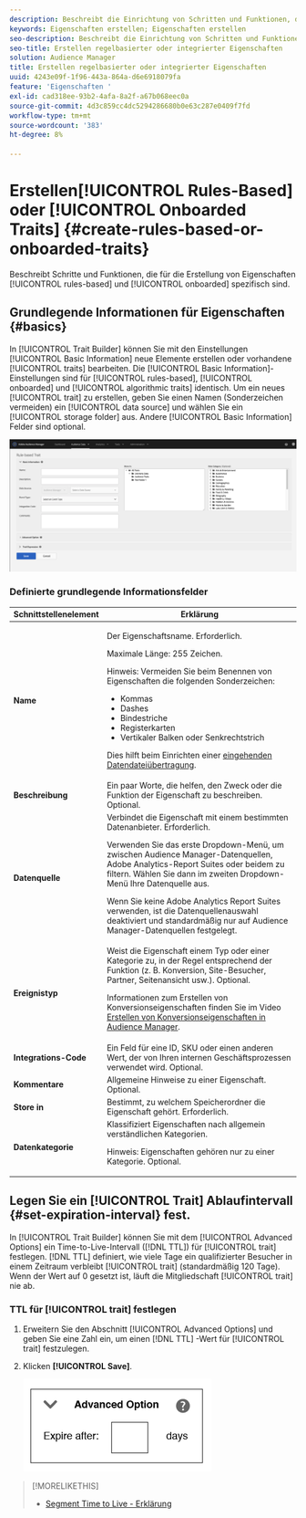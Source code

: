 ```yaml
---
description: Beschreibt die Einrichtung von Schritten und Funktionen, die spezifisch für den regelbasierten und integrierten Erstellungsprozess von Eigenschaften sind.
keywords: Eigenschaften erstellen; Eigenschaften erstellen
seo-description: Beschreibt die Einrichtung von Schritten und Funktionen, die spezifisch für den regelbasierten und integrierten Erstellungsprozess von Eigenschaften sind.
seo-title: Erstellen regelbasierter oder integrierter Eigenschaften
solution: Audience Manager
title: Erstellen regelbasierter oder integrierter Eigenschaften
uuid: 4243e09f-1f96-443a-864a-d6e6918079fa
feature: 'Eigenschaften '
exl-id: cad318ee-93b2-4afa-8a2f-a67b068eec0a
source-git-commit: 4d3c859cc4dc5294286680b0e63c287e0409f7fd
workflow-type: tm+mt
source-wordcount: '383'
ht-degree: 8%

---
```


# Erstellen[!UICONTROL Rules-Based] oder [!UICONTROL Onboarded Traits] {#create-rules-based-or-onboarded-traits}

Beschreibt Schritte und Funktionen, die für die Erstellung von Eigenschaften [!UICONTROL rules-based] und [!UICONTROL onboarded] spezifisch sind.

<!-- c_tb_rules_traits.xml -->

## Grundlegende Informationen für Eigenschaften {#basics}

In [!UICONTROL Trait Builder] können Sie mit den Einstellungen [!UICONTROL Basic Information] neue Elemente erstellen oder vorhandene [!UICONTROL traits] bearbeiten. Die [!UICONTROL Basic Information]-Einstellungen sind für [!UICONTROL rules-based], [!UICONTROL onboarded] und [!UICONTROL algorithmic traits] identisch. Um ein neues [!UICONTROL trait] zu erstellen, geben Sie einen Namen (Sonderzeichen vermeiden) ein [!UICONTROL data source] und wählen Sie ein [!UICONTROL storage folder] aus. Andere [!UICONTROL Basic Information] Felder sind optional.

<!-- c_tb_basics.xml -->

![create-trait](assets/create-trait.png)

### Definierte grundlegende Informationsfelder

<table id="table_42AEC7A5B22346C5BB996D2D36C56229"> 
 <thead> 
  <tr> 
   <th colname="col1" class="entry"> Schnittstellenelement </th> 
   <th colname="col2" class="entry"> Erklärung </th> 
  </tr> 
 </thead>
 <tbody> 
  <tr> 
   <td colname="col1"> <b><span class="uicontrol"> Name</span></b> </td> 
   <td colname="col2"> <p>Der Eigenschaftsname. Erforderlich. </p> <p>Maximale Länge: 255 Zeichen. </p> <p> <p>Hinweis: Vermeiden Sie beim Benennen von Eigenschaften die folgenden Sonderzeichen: 
      <ul id="ul_AB38A333F21A4AA9B5656CBA69BA65E3"> 
       <li id="li_0E5033B540BC41E799075845388E85A7">Kommas </li> 
       <li id="li_B1A6C3E3FB98473A91E4675EE09460F0">Dashes </li> 
       <li id="li_579302FE34B64FE0AE3C751012839229">Bindestriche </li> 
       <li id="li_44890F738CC64E449CC2545D701ECBC7">Registerkarten </li> 
       <li id="li_C203837501A94342923C99A7DAD1ED61">Vertikaler Balken oder Senkrechtstrich </li> 
      </ul> </p> </p> <p>Dies hilft beim Einrichten einer <a href="../../integration/sending-audience-data/batch-data-transfer-explained/inbound-file-contents.md"> eingehenden Datendateiübertragung</a>. </p> </td> 
  </tr> 
  <tr> 
   <td colname="col1"> <b><span class="uicontrol"> Beschreibung</span></b> </td> 
   <td colname="col2"> Ein paar Worte, die helfen, den Zweck oder die Funktion der Eigenschaft zu beschreiben. Optional. </td> 
  </tr> 
  <tr> 
   <td colname="col1"> <b><span class="uicontrol"> Datenquelle</span></b> </td> 
   <td colname="col2"> Verbindet die Eigenschaft mit einem bestimmten Datenanbieter. Erforderlich. <p>Verwenden Sie das erste Dropdown-Menü, um zwischen Audience Manager-Datenquellen, Adobe Analytics-Report Suites oder beidem zu filtern. Wählen Sie dann im zweiten Dropdown-Menü Ihre Datenquelle aus.</p><p> Wenn Sie keine Adobe Analytics Report Suites verwenden, ist die Datenquellenauswahl deaktiviert und standardmäßig nur auf Audience Manager-Datenquellen festgelegt.</p>  </td> 
  </tr>
   <tr> 
   <td colname="col1"> <b><span class="uicontrol"> Ereignistyp</span></b> </td> 
   <td colname="col2"> Weist die Eigenschaft einem Typ oder einer Kategorie zu, in der Regel entsprechend der Funktion (z. B. Konversion, Site-Besucher, Partner, Seitenansicht usw.). Optional. <p> Informationen zum Erstellen von Konversionseigenschaften finden Sie im Video <a href="https://docs.adobe.com/content/help/en/audience-manager-learn/tutorials/build-and-manage-audiences/traits-and-segments/creating-conversion-traits.html">Erstellen von Konversionseigenschaften in Audience Manager</a>. </p></td> 
  </tr> 
  <tr> 
   <td colname="col1"> <b><span class="uicontrol"> Integrations-Code</span></b> </td> 
   <td colname="col2"> Ein Feld für eine ID, SKU oder einen anderen Wert, der von Ihren internen Geschäftsprozessen verwendet wird. Optional. </td> 
  </tr> 
  <tr> 
   <td colname="col1"> <b><span class="uicontrol"> Kommentare</span></b> </td> 
   <td colname="col2"> Allgemeine Hinweise zu einer Eigenschaft. Optional. </td> 
  </tr> 
  <tr> 
   <td colname="col1"> <b><span class="uicontrol"> Store in</span></b> </td> 
   <td colname="col2"> Bestimmt, zu welchem Speicherordner die Eigenschaft gehört. Erforderlich. </td> 
  </tr> 
  <tr> 
   <td colname="col1"> <b><span class="uicontrol"> Datenkategorie</span></b> </td> 
   <td colname="col2"> Klassifiziert Eigenschaften nach allgemein verständlichen Kategorien. <p>Hinweis:  Eigenschaften gehören nur zu einer Kategorie. Optional. </p> </td> 
  </tr> 
 </tbody> 
</table>

## Legen Sie ein [!UICONTROL Trait] Ablaufintervall {#set-expiration-interval} fest.

In [!UICONTROL Trait Builder] können Sie mit dem [!UICONTROL Advanced Options] ein Time-to-Live-Intervall ([!DNL TTL]) für [!UICONTROL trait] festlegen. [!DNL TTL] definiert, wie viele Tage ein qualifizierter Besucher in einem Zeitraum verbleibt  [!UICONTROL trait] (standardmäßig 120 Tage). Wenn der Wert auf 0 gesetzt ist, läuft die Mitgliedschaft [!UICONTROL trait] nie ab.

<!-- t_tb_ttl.xml -->

### TTL für [!UICONTROL trait] festlegen

1. Erweitern Sie den Abschnitt [!UICONTROL Advanced Options] und geben Sie eine Zahl ein, um einen [!DNL TTL] -Wert für [!UICONTROL trait] festzulegen.
1. Klicken **[!UICONTROL Save]**.

   ![](assets/TTL.png)

>[!MORELIKETHIS]
>
>* [Segment Time to Live - Erklärung](../../features/traits/segment-ttl-explained.md)

